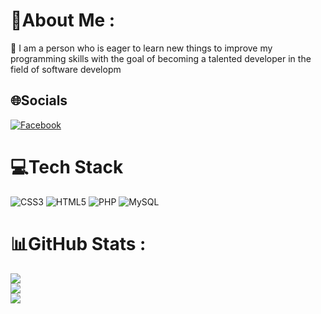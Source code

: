 # 💫About Me :
💬 I am a person who is eager to learn new things to improve my programming skills with the goal of becoming a talented developer in the field of software developm

## 🌐Socials
[![Facebook](https://img.shields.io/badge/Facebook-%231877F2.svg?logo=Facebook&logoColor=white)](https://facebook.com/https://www.facebook.com/bolamphong040800) 

# 💻Tech Stack
![CSS3](https://img.shields.io/badge/css3-%231572B6.svg?style=plastic&logo=css3&logoColor=white) ![HTML5](https://img.shields.io/badge/html5-%23E34F26.svg?style=plastic&logo=html5&logoColor=white) ![PHP](https://img.shields.io/badge/php-%23777BB4.svg?style=plastic&logo=php&logoColor=white) ![MySQL](https://img.shields.io/badge/mysql-%2300f.svg?style=plastic&logo=mysql&logoColor=white)
# 📊GitHub Stats :
![](https://github-readme-stats.vercel.app/api?username=PhongLB48&theme=blue-green&hide_border=true&include_all_commits=true&count_private=true)<br/>
![](https://github-readme-streak-stats.herokuapp.com/?user=PhongLB48&theme=blue-green&hide_border=true)<br/>
![](https://github-readme-stats.vercel.app/api/top-langs/?username=PhongLB48&theme=blue-green&hide_border=true&include_all_commits=true&count_private=true&layout=compact)

